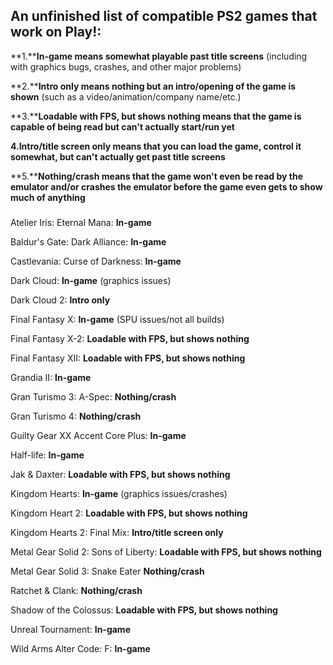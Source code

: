 ## An unfinished list of compatible PS2 games that work on Play!:

**1.****In-game means somewhat playable past title screens** (including with graphics bugs, crashes, and other major problems)

**2.****Intro only means nothing but an intro/opening of the game is shown** (such as a video/animation/company name/etc.)

**3.****Loadable with FPS, but shows nothing means that the game is capable of being read but can't actually start/run yet**

**4.Intro/title screen only means that you can load the game, control it somewhat, but can't actually get past title screens**

**5.****Nothing/crash means that the game won't even be read by the emulator and/or crashes the emulator before the game even gets to show much of anything**
### 

Atelier Iris: Eternal Mana: **In-game**

Baldur's Gate: Dark Alliance: **In-game**

Castlevania: Curse of Darkness: **In-game**

Dark Cloud: **In-game** (graphics issues)

Dark Cloud 2: **Intro only**

Final Fantasy X: **In-game** (SPU issues/not all builds)

Final Fantasy X-2: **Loadable with FPS, but shows nothing**

Final Fantasy XII: **Loadable with FPS, but shows nothing**

Grandia II: **In-game**

Gran Turismo 3: A-Spec: **Nothing/crash**

Gran Turismo 4: **Nothing/crash**

Guilty Gear XX Accent Core Plus: **In-game**

Half-life: **In-game**

Jak & Daxter: **Loadable with FPS, but shows nothing**

Kingdom Hearts: **In-game** (graphics issues/crashes)

Kingdom Heart 2: **Loadable with FPS, but shows nothing**

Kingdom Hearts 2: Final Mix: **Intro/title screen only**

Metal Gear Solid 2: Sons of Liberty: **Loadable with FPS, but shows nothing**

Metal Gear Solid 3: Snake Eater **Nothing/crash**

Ratchet & Clank: **Nothing/crash**

Shadow of the Colossus: **Loadable with FPS, but shows nothing**

Unreal Tournament: **In-game**

Wild Arms Alter Code: F: **In-game**






